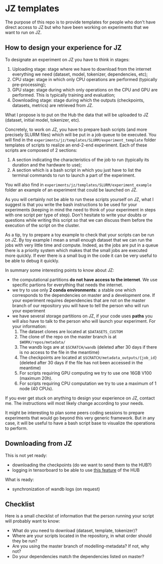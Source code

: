 # JZ templates

The purpose of this repo is to provide templates for people who don't have direct access to JZ but who have been working on experiments that we want to run on JZ.

## How to design your experience for JZ

To designate an experiment on JZ you have to think in stages:

1. Uploading stage: stage where we have to download from the internet everything we need (dataset, model, tokenizer, dependencies, etc);
2. CPU stage: stage in which only CPU operations are performed (typically pre-processing);
3. GPU stage: stage during which only operations on the CPU and GPU are performed. This is typically training and evaluation;
4. Downloading stage: stage during which the outputs (checkpoints, datasets, metrics) are retrieved from JZ.

What I propose is to put on the Hub the data that will be uploaded to JZ (dataset, initial model, tokenizer, etc).

Concretely, to work on JZ, you have to prepare bash scripts (and more precisely SLURM files) which will be put in a job queue to be executed. You will find in the `experiments/jz/templates/SLURM/experiment_template` folder templates of scripts to realize an end-2-end experiment. Each of these scripts are composed of 2 sections:

1. A section indicating the characteristics of the job to run (typically its duration and the hardware to use);
2. A section which is a bash script in which you just have to list the terminal commands to run to launch a part of the experiment.

You will also find in `experiments/jz/templates/SLURM/experiment_example` folder an example of an experiment that could be launched on JZ.

As you will certainly not be able to run these scripts yourself on JZ, what I suggest is that you write the bash instructions to be used for your experiments (keeping in mind the need to think of your experiment in steps with one script per type of step). Don't hesitate to write your doubts or questions while writing this script so that we can discuss them before the execution of the script on the cluster.

As a tip, try to prepare a toy example to check that your scripts can be run on JZ. By toy example I mean a small enough dataset that we can run the jobs with very little time and compute. Indeed, as the jobs are put in a queue there is a priority system which makes that the small jobs are executed more quickly. If ever there is a small bug in the code it can be very useful to be able to debug it quickly.

In summary some interesting points to know about JZ:

-   the computational partitions **do not have access to the internet**. We use specific partions for everything that needs the internet.
-   we try to use only **2 conda environments**: a stable one which corresponds to the dependencies on master and a development one. If your experiment requires dependencies that are not on the master branch of our repository you will have to tell the person who will run your experiment
-   we have several storage partitions on JZ, if your code uses **paths** you will also have to talk to the person who will launch your experiment. For your information:
    1. The dataset clones are located at `$DATASETS_CUSTOM`
    2. The clone of the repo on the master branch is at `$WORK/repos/metadata/`
    3. The wandb logs are at `$SCRATCH/wandb` (deleted after 30 days if there is no access to the file in the meantime)
    4. The checkpoints are located at `$SCRATCH/metadata_outputs/{job_id}` (deleted after 30 days if the file has not been accessed in the meantime)
    5. For scripts requiring GPU computing we try to use one 16GB V100 (maximum 20h).
    6. For scripts requiring CPU computation we try to use a maximum of 1 node (40 CPUs).

If you ever get stuck on anything to design your experience on JZ, contact me. The instructions will most likely change according to your needs.

It might be interesting to plan some peers coding sessions to prepare experiments that would go beyond this very generic framework. But in any case, it will be useful to have a bash script base to visualize the operations to perform.

## Downloading from JZ

This is not yet ready:

-   downloading the checkpoints (do we want to send them to the HUB?)
-   logging in tensorboard to be able to use [this feature](https://huggingface.co/bigscience/tr3d-1B3-more-warmup-tensorboard/tensorboard) of the HUB

What is ready:

-   synchronization of wandb logs (on request)

## Checklist

Here is a small checklist of information that the person running your script will probably want to know:

-   What do you need to download (dataset, template, tokenizer)?
-   Where are your scripts located in the repository, in what order should they be run?
-   Are you using the master branch of modelling-metadata? If not, why not?
-   Do your dependencies match the dependencies listed on master?
